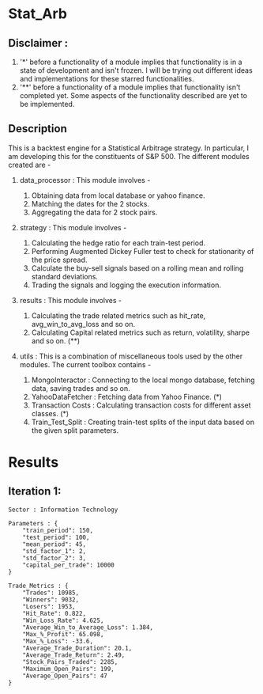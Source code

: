 # Stat_Arb

## Disclaimer : 
1) '*' before a functionality of a module implies that functionality is in a state of development and isn't frozen. I will be trying out different ideas and implementations for these starred functionalities.
2) '**' before a functionality of a module implies that functionality isn't completed yet. Some aspects of the functionality described are yet to be implemented.

## Description
This is a backtest engine for a Statistical Arbitrage strategy. In particular, I am developing this for the constituents of S&P 500.
The different modules created are - 
1) data_processor : This module involves - 
    1. Obtaining data from local database or yahoo finance.
    2. Matching the dates for the 2 stocks.
    3. Aggregating the data for 2 stock pairs.

2) strategy : This module involves - 
    1. Calculating the hedge ratio for each train-test period.
    2. Performing Augmented Dickey Fuller test to check for stationarity of the price spread.
    3. Calculate the buy-sell signals based on a rolling mean and rolling standard deviations.
    4. Trading the signals and logging the execution information.

3) results : This module involves - 
    1. Calculating the trade related metrics such as hit_rate, avg_win_to_avg_loss and so on.
    2. Calculating Capital related metrics such as return, volatility, sharpe and so on. (**)

4) utils : This is a combination of miscellaneous tools used by the other modules. The current toolbox contains - 
    1. MongoInteractor : Connecting to the local mongo database, fetching data, saving trades and so on.
    2. YahooDataFetcher : Fetching data from Yahoo Finance. (*)
    3. Transaction Costs : Calculating transaction costs for different asset classes. (*)
    4. Train_Test_Split : Creating train-test splits of the input data based on the given split parameters.


# Results
## Iteration 1: 
    Sector : Information Technology
    
    Parameters : {
        "train_period": 150,
        "test_period": 100,
        "mean_period": 45,
        "std_factor_1": 2,
        "std_factor_2": 3,
        "capital_per_trade": 10000
    }

    Trade_Metrics : {
        "Trades": 10985,
        "Winners": 9032,
        "Losers": 1953,
        "Hit_Rate": 0.822,
        "Win_Loss_Rate": 4.625,
        "Average_Win_to_Average_Loss": 1.384,
        "Max_%_Profit": 65.098,
        "Max_%_Loss": -33.6,
        "Average_Trade_Duration": 20.1,
        "Average_Trade_Return": 2.49,
        "Stock_Pairs_Traded": 2285,
        "Maximum_Open_Pairs": 199,
        "Average_Open_Pairs": 47
    }

